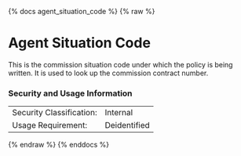 {% docs agent_situation_code %}
{% raw %}

<a name="agent_situation_code"></a>
# Agent Situation Code
This is the commission situation code under which the policy is being written.
It is used to look up the commission contract number.

### Security and Usage Information
|     |     |
| --- | --- |
| Security Classification: | Internal |
| Usage Requirement:       | Deidentified |

{% endraw %}
{% enddocs %}
